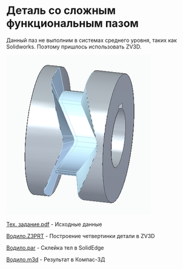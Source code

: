 # Деталь со сложным функциональным пазом

Данный паз не выполним в системах среднего уровня, таких как Solidworks.
Поэтому пришлось использовать ZV3D.

![Pasted image 20241211234901](../IMG/Pasted%20image%2020241211234901.png)

[Тех. задание.pdf](../DATA/Детали%20сложной%20формы/Деталь%20со%20сложным%20функциональным%20пазом/Тех.%20задание.pdf) - Исходные данные

[Водило.Z3PRT](../DATA/Детали%20сложной%20формы/Деталь%20со%20сложным%20функциональным%20пазом/Водило.Z3PRT) - Построение четвертинки детали в ZV3D

[Водило.par](../DATA/Детали%20сложной%20формы/Деталь%20со%20сложным%20функциональным%20пазом/Водило.par) - Склейка тел в SolidEdge

[Водило.m3d](../DATA/Детали%20сложной%20формы/Деталь%20со%20сложным%20функциональным%20пазом/Водило.m3d) - Результат в Компас-3Д


